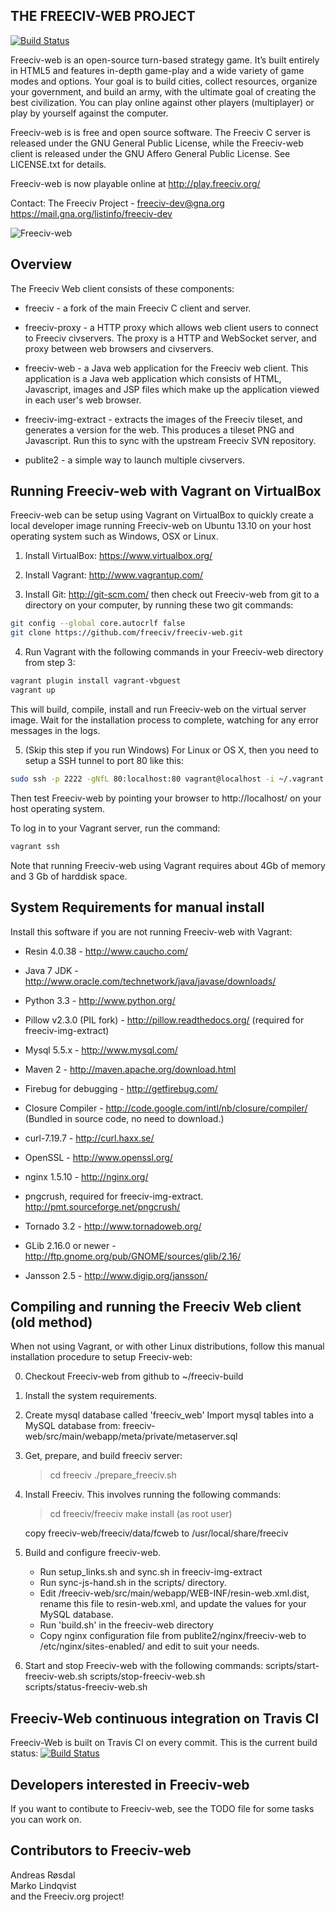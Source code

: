 THE FREECIV-WEB PROJECT
-----------------------
[![Build Status](https://api.travis-ci.org/freeciv/freeciv-web.png)](https://travis-ci.org/freeciv/freeciv-web)

Freeciv-web is an open-source turn-based strategy game. It’s built entirely in HTML5 and features in-depth game-play and a wide variety of game modes and options. Your goal is to build cities, collect resources, organize your government, and build an army, with the ultimate goal of creating the best civilization. You can play online against other players (multiplayer) or play by yourself against the computer. 

Freeciv-web is is free and open source software. The Freeciv C server is released under the GNU General Public License, while the Freeciv-web client is released
under the GNU Affero General Public License. See LICENSE.txt for details.

Freeciv-web is now playable online at http://play.freeciv.org/

Contact: The Freeciv Project - freeciv-dev@gna.org
https://mail.gna.org/listinfo/freeciv-dev


![Freeciv-web](http://upload.wikimedia.org/wikipedia/en/thumb/e/ee/Freeciv-net-screenshot-2011-06-23.png/800px-Freeciv-net-screenshot-2011-06-23.png "Freeciv-web screenshot")


Overview
--------

The Freeciv Web client consists of these components:

* freeciv - a fork of the main Freeciv C client and server.

* freeciv-proxy - a HTTP proxy which allows web client users
  to connect to Freeciv civservers. The proxy is a HTTP and WebSocket
  server, and proxy between web browsers and civservers.

* freeciv-web - a Java web application for the Freeciv web client.
  This application is a Java web application which consists of HTML,
  Javascript, images and JSP files which make up the application
  viewed in each user's web browser. 

* freeciv-img-extract - extracts the images of the Freeciv tileset,
  and generates a version for the web. This produces a tileset PNG 
  and Javascript. Run this to sync with the upstream Freeciv SVN 
  repository.

* publite2 - a simple way to launch multiple civservers. 


Running Freeciv-web with Vagrant on VirtualBox
----------------------------------------------
Freeciv-web can be setup using Vagrant on VirtualBox to quickly create a 
local developer image running Freeciv-web on Ubuntu 13.10 on your host 
operating system such as Windows, OSX or Linux. 

1. Install VirtualBox: https://www.virtualbox.org/
2. Install Vagrant: http://www.vagrantup.com/

3. Install Git: http://git-scm.com/ then check out Freeciv-web from git to 
a directory on your computer, by running these two git commands:
 ```bash
 git config --global core.autocrlf false
 git clone https://github.com/freeciv/freeciv-web.git
 ```

4. Run Vagrant with the following commands in your Freeciv-web directory from step 3:
 ```bash
 vagrant plugin install vagrant-vbguest
 vagrant up
 ```

  This will build, compile, install and run Freeciv-web on the virtual server image. Wait for the installation process to complete, watching for any error messages in the logs.

5. (Skip this step if you run Windows) For Linux or OS X, then you 
need to setup a SSH tunnel to port 80 like this:
 ```bash
 sudo ssh -p 2222 -gNfL 80:localhost:80 vagrant@localhost -i ~/.vagrant.d/insecure_private_key
 ```

Then test Freeciv-web by pointing your browser to http://localhost/ on your
host operating system.

To log in to your Vagrant server, run the command: 
 ```bash
 vagrant ssh
 ```

Note that running Freeciv-web using Vagrant requires about 4Gb of memory
and 3 Gb of harddisk space.


System Requirements for manual install
--------------------------------------

Install this software if you are not running Freeciv-web with Vagrant:

- Resin 4.0.38 - http://www.caucho.com/

- Java 7 JDK - http://www.oracle.com/technetwork/java/javase/downloads/ 

- Python 3.3 - http://www.python.org/

- Pillow v2.3.0 (PIL fork) - http://pillow.readthedocs.org/
  (required for freeciv-img-extract)

- Mysql 5.5.x - http://www.mysql.com/

- Maven 2 - http://maven.apache.org/download.html

- Firebug for debugging - http://getfirebug.com/

- Closure Compiler - http://code.google.com/intl/nb/closure/compiler/
  (Bundled in source code, no need to download.)

- curl-7.19.7 - http://curl.haxx.se/

- OpenSSL - http://www.openssl.org/

- nginx 1.5.10 - http://nginx.org/

- pngcrush, required for freeciv-img-extract.  http://pmt.sourceforge.net/pngcrush/

- Tornado 3.2 - http://www.tornadoweb.org/

- GLib 2.16.0 or newer - http://ftp.gnome.org/pub/GNOME/sources/glib/2.16/

- Jansson 2.5 - http://www.digip.org/jansson/


Compiling and running the Freeciv Web client (old method)
---------------------------------------------------------
When not using Vagrant, or with other Linux distributions, follow this 
manual installation procedure to setup Freeciv-web:

0. Checkout Freeciv-web from github to ~/freeciv-build

1. Install the system requirements.

2. Create mysql database called 'freeciv_web'
   Import mysql tables into a MySQL database from:
    freeciv-web/src/main/webapp/meta/private/metaserver.sql

3. Get, prepare, and build freeciv server:
   > cd freeciv
   > ./prepare_freeciv.sh

4. Install Freeciv. This involves running the following commands:
   > cd freeciv/freeciv
   > make install     (as root user)

   copy freeciv-web/freeciv/data/fcweb to /usr/local/share/freeciv 

5. Build and configure freeciv-web. 

   - Run setup_links.sh and sync.sh in freeciv-img-extract 
   - Run sync-js-hand.sh in the scripts/ directory.
   - Edit /freeciv-web/src/main/webapp/WEB-INF/resin-web.xml.dist, rename this
     file to resin-web.xml, and update the values for your MySQL database.
   - Run 'build.sh' in the freeciv-web directory
   - Copy nginx configuration file from publite2/nginx/freeciv-web
     to /etc/nginx/sites-enabled/ and edit to suit your needs.


6.  Start and stop Freeciv-web with the following commands:
  scripts/start-freeciv-web.sh
  scripts/stop-freeciv-web.sh       
  scripts/status-freeciv-web.sh     

Freeciv-Web continuous integration on Travis CI 
-----------------------------------------------
Freeciv-Web is built on Travis CI on every commit. This is the current build status: [![Build Status](https://api.travis-ci.org/freeciv/freeciv-web.png)](https://travis-ci.org/freeciv/freeciv-web)


Developers interested in Freeciv-web
------------------------------------

If you want to contibute to Freeciv-web, see the TODO file for 
some tasks you can work on.


Contributors to Freeciv-web
---------------------------
Andreas Røsdal  
Marko Lindqvist  
and the Freeciv.org project!

